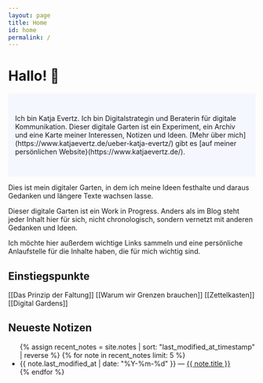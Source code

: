 ```yaml
---
layout: page
title: Home
id: home
permalink: /
---
```


# Hallo! 🌱

<p style="padding: 3em 1em; background: #f5f7ff; border-radius: 4px;">
  Ich bin Katja Evertz. Ich bin Digitalstrategin und Beraterin für digitale Kommunikation. Dieser digitale Garten ist ein Experiment, ein Archiv und eine Karte meiner Interessen, Notizen und Ideen. [Mehr über mich](https://www.katjaevertz.de/ueber-katja-evertz/) gibt es [auf meiner persönlichen Website}(https://www.katjaevertz.de/).
</p>

Dies ist mein digitaler Garten, in dem ich meine Ideen festhalte und daraus Gedanken und längere Texte wachsen lasse.

Dieser digitale Garten ist ein Work in Progress. Anders als im Blog steht jeder Inhalt hier für sich, nicht chronologisch, sondern vernetzt mit anderen Gedanken und Ideen. 

Ich möchte hier außerdem wichtige Links sammeln und eine persönliche Anlaufstelle für die Inhalte haben, die für mich wichtig sind.

## Einstiegspunkte

[[Das Prinzip der Faltung]]
[[Warum wir Grenzen brauchen]]
[[Zettelkasten]]
[[Digital Gardens]]

## Neueste Notizen

<ul>
  {% assign recent_notes = site.notes | sort: "last_modified_at_timestamp" | reverse %}
  {% for note in recent_notes limit: 5 %}
    <li>
      {{ note.last_modified_at | date: "%Y-%m-%d" }} — <a class="internal-link" href="{{ note.url }}">{{ note.title }}</a>
    </li>
  {% endfor %}
</ul>

<style>
  .wrapper {
    max-width: 46em;
  }
</style>
